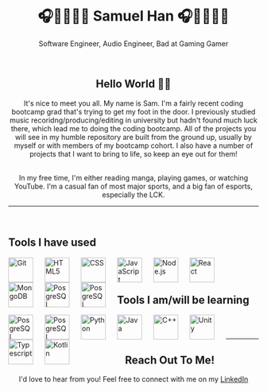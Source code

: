<h1 align="center"> 🎧🧑🏻‍💻👾 Samuel Han 🎧🧑🏻‍💻👾 </h1>
<p align="center">Software Engineer, Audio Engineer, Bad at Gaming Gamer</p>

<br />
<h2 align="center"> Hello World 👋🏼 </h2>
<div align="center">It's nice to meet you all. My name is Sam. I'm a fairly recent coding bootcamp grad that's trying to get my foot in the door. I previously studied music recoridng/producing/editing in university but hadn't found much luck there, which lead me to doing the coding bootcamp. All of the projects you will see in my humble repository are built from the ground up, usually by myself or with members of my bootcamp cohort. I also have a number of projects that I want to bring to life, so keep an eye out for them! <br /> <br />

In my free time, I'm either reading manga, playing games, or watching YouTube. I'm a casual fan of most major sports, and a big fan of esports, especially the LCK. </div>

---

<br />
<h2 align="left">Tools I have used</h2>
<img align="left" alt="Git" width="50px" style="padding-right:20px;" src="https://cdn.jsdelivr.net/gh/devicons/devicon/icons/git/git-plain-wordmark.svg"/>
<img align="left" alt="HTML5" width="50px" style="padding-right:20px;" src="https://cdn.jsdelivr.net/gh/devicons/devicon/icons/html5/html5-original-wordmark.svg" />
<img align="left" alt="CSS" width="50px" style="padding-right:20px;" src="https://cdn.jsdelivr.net/gh/devicons/devicon/icons/css3/css3-original-wordmark.svg" />
<img align="left" alt="JavaScript" width="50px" style="padding-right:20px;" src="https://cdn.jsdelivr.net/gh/devicons/devicon/icons/javascript/javascript-plain.svg" />
<img align="left" alt="Node.js" width="50px" style="padding-right:20px;" src="https://cdn.jsdelivr.net/gh/devicons/devicon/icons/nodejs/nodejs-original-wordmark.svg" />
<mg align="left" alt="Express.js" width="50px" style="padding-right:20px;" src="https://cdn.jsdelivr.net/gh/devicons/devicon/icons/express/express-original-wordmark.svg" />
<img align="left" alt="React" width="50px" style="padding-right:20px;" src="https://cdn.jsdelivr.net/gh/devicons/devicon/icons/react/react-original-wordmark.svg" />
<img align="left" alt="MongoDB" width="50px" style="padding-right:20px;" src="https://cdn.jsdelivr.net/gh/devicons/devicon/icons/mongodb/mongodb-original-wordmark.svg" />
<img align="left" alt="PosgreSQL" width="50px" style="padding-right:20px;" src="https://cdn.jsdelivr.net/gh/devicons/devicon/icons/postgresql/postgresql-plain-wordmark.svg" />
<img align="left" alt="PosgreSQL" width="50px" style="padding-right:20px;" src="https://cdn.jsdelivr.net/gh/devicons/devicon/icons/django/django-plain-wordmark.svg" />

<br />
<br />

#
## Tools I am/will be learning
<img align="left" alt="PosgreSQL" width="50px" style="padding-right:20px;" src="https://cdn.jsdelivr.net/gh/devicons/devicon/icons/postgresql/postgresql-plain-wordmark.svg" />
<img align="left" alt="PosgreSQL" width="50px" style="padding-right:20px;" src="https://cdn.jsdelivr.net/gh/devicons/devicon/icons/django/django-plain-wordmark.svg" />
<img align="left" alt="Python" width="50px" style="padding-right:20px;" src="https://cdn.jsdelivr.net/gh/devicons/devicon/icons/python/python-original-wordmark.svg" />
<img align="left" alt="Java" width="50px" style="padding-right:20px;" src="https://cdn.jsdelivr.net/gh/devicons/devicon/icons/java/java-original-wordmark.svg" />
<img align="left" alt="C++" width="50px" style="padding-right:20px;" src="https://cdn.jsdelivr.net/gh/devicons/devicon/icons/cplusplus/cplusplus-original.svg" />
<img align="left" alt="Unity" width="50px" style="padding-right:20px;" src="https://cdn.jsdelivr.net/gh/devicons/devicon/icons/unity/unity-original-wordmark.svg" />
<img align="left" alt="Typescript" width="50px" style="padding-right:20px;" src="https://cdn.jsdelivr.net/gh/devicons/devicon/icons/typescript/typescript-original.svg" />
<img align="left" alt="Kotlin" width="50px" style="padding-right:20px;" src="https://cdn.jsdelivr.net/gh/devicons/devicon/icons/kotlin/kotlin-plain-wordmark.svg" />
<br />
<br />

---
<h2 align=center> Reach Out To Me! </h2>
<p align=center>I'd love to hear from you! Feel free to connect with me on my <a href="https://linkedin.com/in/samuel-s-han/" target="_blank">LinkedIn</a></p>



